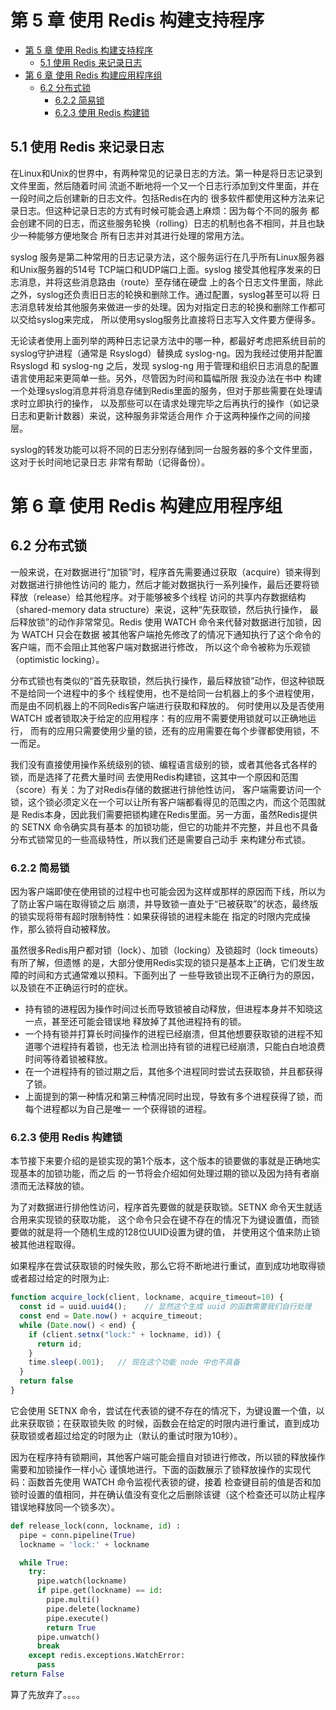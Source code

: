 # 第 5 章 使用 Redis 构建支持程序

<!-- TOC -->

- [第 5 章 使用 Redis 构建支持程序](#第-5-章-使用-redis-构建支持程序)
  - [5.1 使用 Redis 来记录日志](#51-使用-redis-来记录日志)
- [第 6 章 使用 Redis 构建应用程序组](#第-6-章-使用-redis-构建应用程序组)
  - [6.2 分布式锁](#62-分布式锁)
    - [6.2.2 简易锁](#622-简易锁)
    - [6.2.3 使用 Redis 构建锁](#623-使用-redis-构建锁)

<!-- /TOC -->

## 5.1 使用 Redis 来记录日志

在Linux和Unix的世界中，有两种常见的记录⽇志的⽅法。第⼀种是将⽇志记录到⽂件⾥⾯，然后随着时间
流逝不断地将⼀个又⼀个⽇志⾏添加到⽂件⾥⾯，并在⼀段时间之后创建新的⽇志⽂件。包括Redis在内的
很多软件都使⽤这种⽅法来记录⽇志。但这种记录⽇志的⽅式有时候可能会遇上⿇烦：因为每个不同的服务
都会创建不同的⽇志，⽽这些服务轮换（rolling）⽇志的机制也各不相同，并且也缺少⼀种能够⽅便地聚合
所有⽇志并对其进⾏处理的常⽤⽅法。    

syslog 服务是第⼆种常⽤的⽇志记录⽅法，这个服务运⾏在⼏乎所有Linux服务器和Unix服务器的514号
TCP端口和UDP端口上⾯。syslog 接受其他程序发来的⽇志消息，并将这些消息路由（route）⾄存储在硬盘
上的各个日志文件里面，除此之外，syslog还负责旧⽇志的轮换和删除⼯作。通过配置，syslog甚⾄可以将
⽇志消息转发给其他服务来做进⼀步的处理。因为对指定⽇志的轮换和删除⼯作都可以交给syslog来完成，
所以使⽤syslog服务⽐直接将⽇志写⼊⽂件要⽅便得多。   

⽆论读者使⽤上⾯列举的两种⽇志记录⽅法中的哪⼀种，都最好考虑把系统⽬前的syslog守护进程（通常是
Rsyslogd）替换成 syslog-ng。因为我经过使⽤并配置 Rsyslogd 和 syslog-ng 之后，发现 syslog-ng
⽤于管理和组织⽇志消息的配置语⾔使⽤起来更简单⼀些。另外，尽管因为时间和篇幅所限 我没办法在书中
构建⼀个处理syslog消息并将消息存储到Redis⾥⾯的服务，但对于那些需要在处理请求时⽴即执⾏的操作，
以及那些可以在请求处理完毕之后再执⾏的操作（如记录⽇志和更新计数器）来说，这种服务⾮常适合⽤作
介于这两种操作之间的间接层。    

syslog的转发功能可以将不同的⽇志分别存储到同⼀台服务器的多个⽂件⾥⾯，这对于长时间地记录⽇志
⾮常有帮助（记得备份）。    

# 第 6 章 使用 Redis 构建应用程序组

## 6.2 分布式锁

⼀般来说，在对数据进⾏“加锁”时，程序⾸先需要通过获取（acquire）锁来得到对数据进⾏排他性访问的
能⼒，然后才能对数据执⾏⼀系列操作，最后还要将锁释放（release）给其他程序。对于能够被多个线程
访问的共享内存数据结构（shared-memory data structure）来说，这种“先获取锁，然后执⾏操作，
最后释放锁”的动作⾮常常见。Redis 使⽤ WATCH 命令来代替对数据进⾏加锁，因为 WATCH 只会在数据
被其他客户端抢先修改了的情况下通知执⾏了这个命令的客户端，⽽不会阻⽌其他客户端对数据进⾏修改，
所以这个命令被称为乐观锁（optimistic locking）。    

分布式锁也有类似的“⾸先获取锁，然后执⾏操作，最后释放锁”动作，但这种锁既不是给同⼀个进程中的多个
线程使⽤，也不是给同⼀台机器上的多个进程使⽤，⽽是由不同机器上的不同Redis客户端进⾏获取和释放的。
何时使⽤以及是否使⽤ WATCH 或者锁取决于给定的应⽤程序：有的应⽤不需要使⽤锁就可以正确地运⾏，
⽽有的应⽤只需要使⽤少量的锁，还有的应⽤需要在每个步骤都使⽤锁，不⼀⽽⾜。    

我们没有直接使⽤操作系统级别的锁、编程语⾔级别的锁，或者其他各式各样的锁，⽽是选择了花费⼤量时间
去使⽤Redis构建锁，这其中⼀个原因和范围（score）有关：为了对Redis存储的数据进⾏排他性访问，
客户端需要访问⼀个锁，这个锁必须定义在⼀个可以让所有客户端都看得见的范围之内，⽽这个范围就是
Redis本⾝，因此我们需要把锁构建在Redis⾥⾯。另⼀⽅⾯，虽然Redis提供的 SETNX 命令确实具有基本
的加锁功能，但它的功能并不完整，并且也不具备分布式锁常见的⼀些⾼级特性，所以我们还是需要⾃⼰动⼿
来构建分布式锁。   

### 6.2.2 简易锁

因为客户端即使在使⽤锁的过程中也可能会因为这样或那样的原因⽽下线，所以为了防⽌客户端在取得锁之后
崩溃，并导致锁⼀直处于“已被获取”的状态，最终版的锁实现将带有超时限制特性：如果获得锁的进程未能在
指定的时限内完成操作，那么锁将⾃动被释放。    

虽然很多Redis⽤户都对锁（lock）、加锁（locking）及锁超时（lock timeouts）有所了解，但遗憾
的是，⼤部分使⽤Redis实现的锁只是基本上正确，它们发⽣故障的时间和⽅式通常难以预料。下⾯列出了
⼀些导致锁出现不正确⾏为的原因，以及锁在不正确运⾏时的症状。    

- 持有锁的进程因为操作时间过长而导致锁被自动释放，但进程本身并不知晓这一点，甚至还可能会错误地
释放掉了其他进程持有的锁。
- 一个持有锁并打算长时间操作的进程已经崩溃，但其他想要获取锁的进程不知道哪个进程持有着锁，也无法
检测出持有锁的进程已经崩溃，只能白白地浪费时间等待着锁被释放。
- 在⼀个进程持有的锁过期之后，其他多个进程同时尝试去获取锁，并且都获得了锁。
- 上面提到的第一种情况和第三种情况同时出现，导致有多个进程获得了锁，而每个进程都以为自己是唯一
一个获得锁的进程。     

### 6.2.3 使用 Redis 构建锁

本节接下来要介绍的是锁实现的第1个版本，这个版本的锁要做的事就是正确地实现基本的加锁功能，⽽之后
的⼀节将会介绍如何处理过期的锁以及因为持有者崩溃⽽⽆法释放的锁。    

为了对数据进⾏排他性访问，程序⾸先要做的就是获取锁。SETNX 命令天⽣就适合⽤来实现锁的获取功能，
这个命令只会在键不存在的情况下为键设置值，⽽锁要做的就是将⼀个随机⽣成的128位UUID设置为键的值，
并使⽤这个值来防⽌锁被其他进程取得。   

如果程序在尝试获取锁的时候失败，那么它将不断地进⾏重试，直到成功地取得锁或者超过给定的时限为⽌:   

```js
function acquire_lock(client, lockname, acquire_timeout=10) {
  const id = uuid.uuid4();    // 显然这个生成 uuid 的函数需要我们自行处理
  const end = Date.now() + acquire_timeout;
  while (Date.now() < end) {
    if (client.setnx("lock:" + lockname, id)) {
      return id;
    }
    time.sleep(.001);   // 现在这个功能 node 中也不具备
  }
  return false
}
```    

它会使⽤ SETNX 命令，尝试在代表锁的键不存在的情况下，为键设置⼀个值，以此来获取锁；在获取锁失败
的时候，函数会在给定的时限内进⾏重试，直到成功获取锁或者超过给定的时限为⽌（默认的重试时限为10秒）。    

因为在程序持有锁期间，其他客户端可能会擅⾃对锁进⾏修改，所以锁的释放操作需要和加锁操作⼀样⼩⼼
谨慎地进⾏。下面的函数展⽰了锁释放操作的实现代码：函数⾸先使⽤ WATCH 命令监视代表锁的键，接着
检查键⽬前的值是否和加锁时设置的值相同，并在确认值没有变化之后删除该键（这个检查还可以防⽌程序
错误地释放同⼀个锁多次）。    

```python
def release_lock(conn, lockname, id) :
  pipe = conn.pipeline(True)
  lockname = 'lock:' + lockname

  while True:
    try:
      pipe.watch(lockname)
      if pipe.get(lockname) == id:
        pipe.multi()
        pipe.delete(lockname)
        pipe.execute()
        return True
      pipe.unwatch()
      break
    except redis.exceptions.WatchError:
      pass
return False
```   

算了先放弃了。。。。


